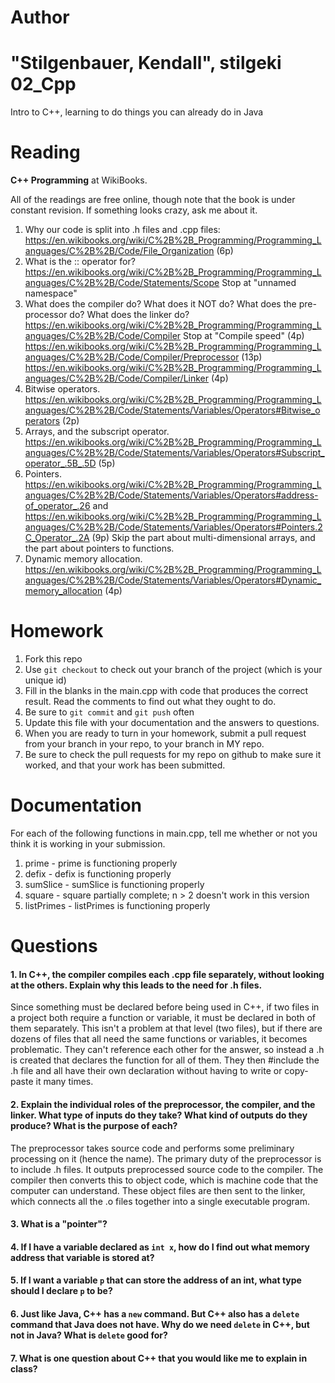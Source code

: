Author
==========
"Stilgenbauer, Kendall", stilgeki
02_Cpp
======

Intro to C++, learning to do things you can already do in Java

Reading
=======

**C++ Programming** at WikiBooks.

All of the readings are free online, though note that the book is under constant revision. If something looks crazy, ask me about it.

1. Why our code is split into .h files and .cpp files: https://en.wikibooks.org/wiki/C%2B%2B_Programming/Programming_Languages/C%2B%2B/Code/File_Organization (6p)
2. What is the :: operator for? https://en.wikibooks.org/wiki/C%2B%2B_Programming/Programming_Languages/C%2B%2B/Code/Statements/Scope Stop at "unnamed namespace"
3. What does the compiler do? What does it NOT do? What does the pre-processor do? What does the linker do? https://en.wikibooks.org/wiki/C%2B%2B_Programming/Programming_Languages/C%2B%2B/Code/Compiler Stop at "Compile speed" (4p) https://en.wikibooks.org/wiki/C%2B%2B_Programming/Programming_Languages/C%2B%2B/Code/Compiler/Preprocessor (13p) https://en.wikibooks.org/wiki/C%2B%2B_Programming/Programming_Languages/C%2B%2B/Code/Compiler/Linker (4p)
4. Bitwise operators. https://en.wikibooks.org/wiki/C%2B%2B_Programming/Programming_Languages/C%2B%2B/Code/Statements/Variables/Operators#Bitwise_operators (2p)
5. Arrays, and the subscript operator. https://en.wikibooks.org/wiki/C%2B%2B_Programming/Programming_Languages/C%2B%2B/Code/Statements/Variables/Operators#Subscript_operator_.5B_.5D (5p)
6. Pointers. https://en.wikibooks.org/wiki/C%2B%2B_Programming/Programming_Languages/C%2B%2B/Code/Statements/Variables/Operators#address-of_operator_.26 and https://en.wikibooks.org/wiki/C%2B%2B_Programming/Programming_Languages/C%2B%2B/Code/Statements/Variables/Operators#Pointers.2C_Operator_.2A (9p) Skip the part about multi-dimensional arrays, and the part about pointers to functions.
7. Dynamic memory allocation. https://en.wikibooks.org/wiki/C%2B%2B_Programming/Programming_Languages/C%2B%2B/Code/Statements/Variables/Operators#Dynamic_memory_allocation (4p)

Homework
========

1. Fork this repo
2. Use `git checkout` to check out your branch of the project (which is your unique id)
3. Fill in the blanks in the main.cpp with code that produces the correct result. Read the comments to find out what they ought to do.
4. Be sure to `git commit` and `git push` often
5. Update this file with your documentation and the answers to questions.
6. When you are ready to turn in your homework, submit a pull request from your branch in your repo, to your branch in MY repo.
7. Be sure to check the pull requests for my repo on github to make sure it worked, and that your work has been submitted.

Documentation
=========

For each of the following functions in main.cpp, tell me whether or not you think it is working in your submission.

1. prime - prime is functioning properly
2. defix - defix is functioning properly
3. sumSlice - sumSlice is functioning properly
4. square - square partially complete; n > 2 doesn't work in this version
5. listPrimes - listPrimes is functioning properly

Questions
=======

#### 1. In C++, the compiler compiles each .cpp file separately, without looking at the others. Explain why this leads to the need for .h files.

Since something must be declared before being used in C++, if two files in a project both require a function or variable, it must be declared in both of them separately.  This isn't a problem at that level (two files), but if there are dozens of files that all need the same functions or variables, it becomes problematic.  They can't reference each other for the answer, so instead a .h is created that declares the function for all of them.  They then #include the .h file and all have their own declaration without having to write or copy-paste it many times.

#### 2. Explain the individual roles of the preprocessor, the compiler, and the linker. What type of inputs do they take? What kind of outputs do they produce? What is the purpose of each?

The preprocessor takes source code and performs some preliminary processing on it (hence the name).  The primary duty of the preprocessor is to include .h files.  It outputs preprocessed source code to the compiler.  The compiler then converts this to object code, which is machine code that the computer can understand.  These object files are then sent to the linker, which connects all the .o files together into a single executable program.

#### 3. What is a "pointer"?

#### 4. If I have a variable declared as `int x`, how do I find out what memory address that variable is stored at?

#### 5. If I want a variable `p` that can store the address of an int, what type should I declare `p` to be?

#### 6. Just like Java, C++ has a `new` command. But C++ also has a `delete` command that Java does not have. Why do we need `delete` in C++, but not in Java? What is `delete` good for?

#### 7. What is one question about C++ that you would like me to explain in class?